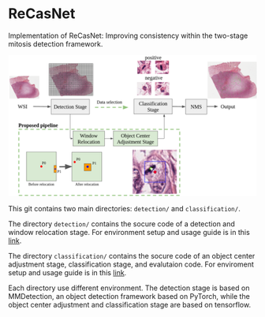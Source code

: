 # ReCasNet
Implementation of ReCasNet: Improving consistency within the two-stage mitosis detection framework.

![image info](./img/main.png)

This git contains two main directories: `detection/` and `classification/`.

The directory `detection/` contains the socure code of a detection and window relocation stage. For environment setup and usage guide is in this <a href="https://github.com/cmb-chula/ReCasNet/tree/master/detection" title="">link</a>.


The directory `classification/` contains the socure code of an object center adjustment stage, classification stage, and evalutaion code. For enviroment setup and usage guide is in this <a href="https://github.com/cmb-chula/ReCasNet/tree/master/classification" title="">link</a>.

Each directory use different environment. The detection stage is based on MMDetection, an object detection framework based on PyTorch, while the object center adjustment and classification stage are based on tensorflow. 

